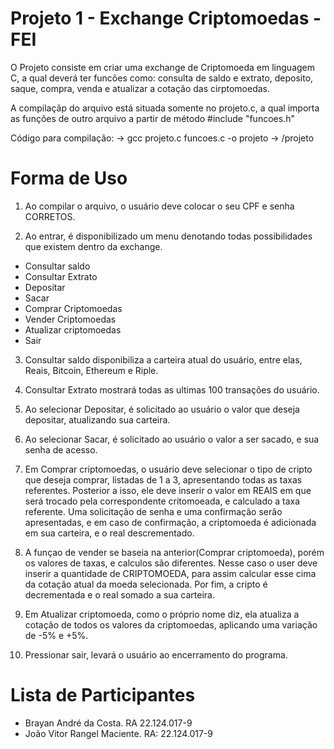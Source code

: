 # Projeto 1 - Exchange Criptomoedas - FEI

O Projeto consiste em criar uma exchange de Criptomoeda em linguagem C, a qual deverá ter funcões como: consulta de saldo e extrato, deposito, saque, compra, venda e atualizar a cotação das cirptomoedas.

A compilaçãp do arquivo está situada somente no projeto.c, a qual importa as funções de outro arquivo a partir de método #include "funcoes.h"

Código para compilação:
-> gcc projeto.c funcoes.c -o projeto
-> /projeto

# Forma de Uso

1. Ao compilar o arquivo, o usuário deve colocar o seu CPF e senha CORRETOS.

2. Ao entrar, é disponibilizado um menu denotando todas possibilidades que existem dentro da exchange.

  - Consultar saldo 
  - Consultar Extrato 
  - Depositar 
  - Sacar 
  - Comprar Criptomoedas 
  - Vender Criptomoedas 
  - Atualizar criptomoedas 
  - Sair

3. Consultar saldo disponibiliza a carteira atual do usuário, entre elas, Reais, Bitcoin, Ethereum e Riple.

4. Consultar Extrato mostrará todas as ultimas 100 transações do usuário.

5. Ao selecionar Depositar, é solicitado ao usuário o valor que deseja depositar, atualizando sua carteira.

6. Ao selecionar Sacar, é solicitado ao usuário o valor a ser sacado, e sua senha de acesso.

7. Em Comprar criptomoedas, o usuário deve selecionar o tipo de cripto que deseja comprar, listadas de 1 a 3, apresentando todas as taxas referentes. Posterior a isso, ele deve inserir o valor em REAIS em que será trocado pela correspondente critomoeada, e calculado a taxa referente. Uma solicitação de senha e uma confirmação serão apresentadas, e em caso de confirmação, a criptomoeda é adicionada em sua carteira, e o real descrementado.

8. A funçao de vender se baseia na anterior(Comprar criptomoeda), porém os valores de taxas, e calculos são diferentes. Nesse caso o user deve inserir a quantidade de CRIPTOMOEDA, para assim calcular esse cima da cotação atual da moeda selecionada. Por fim, a cripto é decrementada e o real somado a sua carteira.

9. Em Atualizar criptomoeda, como o próprio nome diz, ela atualiza a cotação de todos os valores da criptomoedas, aplicando uma variação de -5% e +5%.

10. Pressionar sair, levará o usuário ao encerramento do programa.

# Lista de Participantes

- Brayan André da Costa. RA 22.124.017-9
- João Vitor Rangel Maciente. RA: 22.124.017-9
